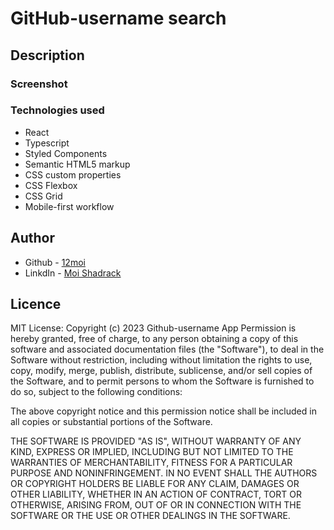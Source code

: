 # GitHub-username search 

## Description






 <!-- ### The challenge

Users should be able to:

- View the optimal layout for the app depending on their device's screen size
- See hover states for all interactive elements on the page
- Search for GitHub users by their username
- See relevant user information based on their search
- Switch between light and dark themes
- **Bonus**: Have the correct color scheme chosen for them based on their computer preferences. _Hint_: Research `prefers-color-scheme` in CSS. -->

### Screenshot

<!-- ![](./screenshot.jpg) -->

<!-- ### Links -->

<!-- - Live Site URL: []() -->



### Technologies used

- React
- Typescript
- Styled Components
- Semantic HTML5 markup
- CSS custom properties
- CSS Flexbox
- CSS Grid
- Mobile-first workflow

## Author

- Github - [12moi](https://github.com/12moi)
- LinkdIn - [Moi Shadrack](https://www.linkedin.com/in/moishadrack/) 


## Licence
MIT License: Copyright (c) 2023 Github-username App Permission is hereby granted, free of charge, to any person obtaining a copy of this software and associated documentation files (the "Software"), to deal in the Software without restriction, including without limitation the rights to use, copy, modify, merge, publish, distribute, sublicense, and/or sell copies of the Software, and to permit persons to whom the Software is furnished to do so, subject to the following conditions:

The above copyright notice and this permission notice shall be included in all copies or substantial portions of the Software.

THE SOFTWARE IS PROVIDED "AS IS", WITHOUT WARRANTY OF ANY KIND, EXPRESS OR IMPLIED, INCLUDING BUT NOT LIMITED TO THE WARRANTIES OF MERCHANTABILITY, FITNESS FOR A PARTICULAR PURPOSE AND NONINFRINGEMENT. IN NO EVENT SHALL THE AUTHORS OR COPYRIGHT HOLDERS BE LIABLE FOR ANY CLAIM, DAMAGES OR OTHER LIABILITY, WHETHER IN AN ACTION OF CONTRACT, TORT OR OTHERWISE, ARISING FROM, OUT OF OR IN CONNECTION WITH THE SOFTWARE OR THE USE OR OTHER DEALINGS IN THE SOFTWARE.